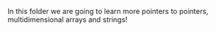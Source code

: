 In this folder we are going to learn more pointers to pointers, multidimensional arrays and strings!
